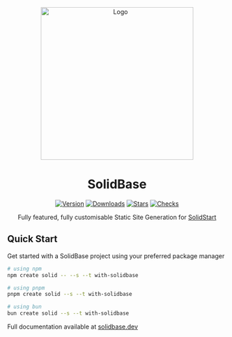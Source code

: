 <div align="center">
  <a href="https://solidbase.dev" target="_blank">
    <img width="350" src=".github/solidbase.png" alt="Logo">
  </a>
  
  # SolidBase
  [![Version](https://img.shields.io/npm/v/@kobalte/solidbase.svg?style=for-the-badge&color=blue)](https://www.npmjs.com/package/@kobalte/solidbase)
  [![Downloads](https://img.shields.io/npm/dm/@kobalte/solidbase.svg?style=for-the-badge&color=green)](https://www.npmjs.com/package/@kobalte/solidbase)
  [![Stars](https://img.shields.io/github/stars/kobaltedev/solidbase.svg?style=for-the-badge&color=yellow)](https://github.com/kobaltedev/solidbase)
  [![Checks](https://img.shields.io/github/checks-status/kobaltedev/solidbase/main?style=for-the-badge&color=purple)](https://github.com/kobaltedev/solidbase/actions)
  
  Fully featured, fully customisable Static Site Generation for [SolidStart](https://github.com/solidjs/solid-start)
</div>

## Quick Start

Get started with a SolidBase project using your preferred package manager

```bash
# using npm
npm create solid -- --s --t with-solidbase
```

```bash
# using pnpm
pnpm create solid --s --t with-solidbase
```

```bash
# using bun
bun create solid --s --t with-solidbase
```

Full documentation available at [solidbase.dev](https://solidbase.dev)
